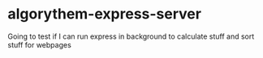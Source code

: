 # algorythem-express-server
 Going to test if I can run express in background to calculate stuff and sort stuff for webpages
